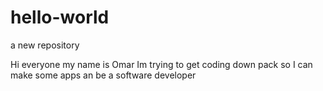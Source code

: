 # hello-world
a new repository

Hi everyone my name is Omar
Im trying to get coding down pack so I can make some apps an be a software developer
